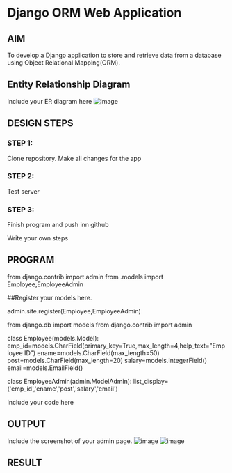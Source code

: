 # Django ORM Web Application

## AIM
To develop a Django application to store and retrieve data from a database using Object Relational Mapping(ORM).

## Entity Relationship Diagram

Include your ER diagram here
![image](https://user-images.githubusercontent.com/119405017/211244295-711be6ca-e432-4c37-bae5-fc0ef0908e8e.png)


## DESIGN STEPS

### STEP 1:
Clone repository. Make all changes for the app

### STEP 2:
Test server

### STEP 3:
Finish program and push inn github

Write your own steps

## PROGRAM
from django.contrib import admin from .models import Employee,EmployeeAdmin

##Register your models here.

admin.site.register(Employee,EmployeeAdmin)

from django.db import models from django.contrib import admin

class Employee(models.Model): emp_id=models.CharField(primary_key=True,max_length=4,help_text="Employee ID") ename=models.CharField(max_length=50) post=models.CharField(max_length=20) salary=models.IntegerField() email=models.EmailField()

class EmployeeAdmin(admin.ModelAdmin): list_display=('emp_id','ename','post','salary','email')

Include your code here

## OUTPUT

Include the screenshot of your admin page.
![image](https://user-images.githubusercontent.com/119405017/211244568-bc101928-0245-443b-826d-ce92b0c2d66c.png)
![image](https://user-images.githubusercontent.com/119405017/211244597-6ea785ed-984c-4b03-8958-732336fb7a15.png)



## RESULT
